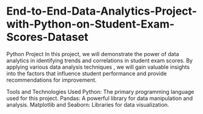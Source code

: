 # End-to-End-Data-Analytics-Project-with-Python-on-Student-Exam-Scores-Dataset
Python Project
In this project, we will demonstrate the power of data analytics in identifying trends and correlations in student exam scores. By applying various data analysis techniques , we will gain valuable insights into the factors that influence student performance and provide recommendations for improvement. 

Tools and Technologies Used
Python: The primary programming language used for this project.
Pandas: A powerful library for data manipulation and analysis.
Matplotlib and Seaborn: Libraries for data visualization.
